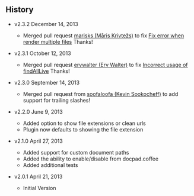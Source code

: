 ## History
- v2.3.2 December 14, 2013
  - Merged pull request [marisks (Māris Krivtežs)](https://github.com/marisks) to fix [Fix error when render multiple files](https://github.com/mgroves84/docpad-plugin-dateurls/pull/6) Thanks!

- v2.3.1 October 12, 2013
  - Merged pull request [ervwalter (Erv Walter)](https://github.com/ervwalter) to fix [Incorrect usage of findAllLive](https://github.com/mgroves84/docpad-plugin-dateurls/issues/4) Thanks!

- v2.3.0 September 14, 2013
  - Merged pull request from [soofaloofa (Kevin Sookocheff)](https://github.com/soofaloofa) to add support for trailing slashes!

- v2.2.0 June 9, 2013
  - Added option to show file extensions or clean urls
  - Plugin now defaults to showing the file extension

- v2.1.0 April 27, 2013
  - Added support for custom document paths
  - Added the ability to enable/disable from docpad.coffee
  - Added additional tests

- v2.0.1 April 21, 2013
  - Initial Version